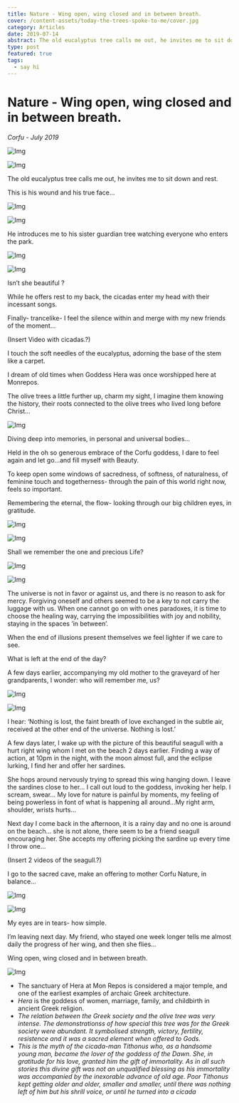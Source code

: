 ```yaml
---
title: Nature - Wing open, wing closed and in between breath.
cover: /content-assets/today-the-trees-spoke-to-me/cover.jpg
category: Articles
date: 2019-07-14
abstract: The old eucalyptus tree calls me out, he invites me to sit down and rest.
type: post
featured: true
tags:
  - say hi
---
```


# Nature - Wing open, wing closed and in between breath.

_Corfu - July 2019_

![Img](/content-assets/today-the-trees-spoke-to-me/img5_600X450.jpg)

![Img](/content-assets/dummy_900X900.jpg)

The old eucalyptus tree calls me out, he invites me to sit down and rest.

This is his wound and his true face…

![Img](/content-assets/today-the-trees-spoke-to-me/img7_600X800.jpg)

![Img](/content-assets/today-the-trees-spoke-to-me/img6_600X800.jpg)

He introduces me to his sister guardian tree watching everyone who enters the park.

![Img](/content-assets/today-the-trees-spoke-to-me/img4_600X800.jpg)

![Img](/content-assets/dummy_900X900.jpg)

Isn’t she beautiful ?

While he offers rest to my back, the cicadas enter my head with their incessant songs.

Finally- trancelike- I feel the silence within and merge with my new friends of the moment...

(Insert Video with cicadas.?)

I touch the soft needles of the eucalyptus, adorning the base of the stem like a carpet.

I dream of old times when Goddess Hera was once worshipped here at Monrepos.

The olive trees a little further up, charm my sight, I imagine them knowing the history, their roots connected to the olive trees who lived long before Christ…

![Img](/content-assets/today-the-trees-spoke-to-me/img8_1280X960.jpg)

Diving deep into memories, in personal and universal bodies…

Held in the oh so generous embrace of the Corfu goddess, I dare to feel again and let go…and fill myself with Beauty.

To keep open some windows of sacredness, of softness, of naturalness, of feminine touch and togetherness- through the pain of this world right now, feels so important.

Remembering the eternal, the flow- looking through our big children eyes, in gratitude.

![Img](/content-assets/today-the-trees-spoke-to-me/img9_440X580.jpg)

![Img](/content-assets/dummy_900X900.jpg)

Shall we remember the one and precious Life?

![Img](/content-assets/today-the-trees-spoke-to-me/img10_806X818.jpg)

![Img](/content-assets/dummy_900X900.jpg)

The universe is not in favor or against us, and there is no reason to ask for mercy. Forgiving oneself and others seemed to be a key to not carry the luggage with us. When one cannot go on with ones paradoxes, it is time to choose the healing way, carrying the impossibilities with joy and nobility, staying in the spaces ‘in between’.

When the end of illusions present themselves we feel lighter if we care to see.

What is left at the end of the day?

A few days earlier, accompanying my old mother to the graveyard of her grandparents, I wonder: who will remember me, us?

![Img](/content-assets/today-the-trees-spoke-to-me/img11_798X700.jpg)

![Img](/content-assets/dummy_900X900.jpg)

I hear: ‘Nothing is lost, the faint breath of love exchanged in the subtle air, received at the other end of the universe. Nothing is lost.’

A few days later, I wake up with the picture of this beautiful seagull with a hurt right wing whom I met on the beach 2 days earlier. Finding a way of action, at 10pm in the night, with the moon almost full, and the eclipse lurking, I find her and offer her sardines.

She hops around nervously trying to spread this wing hanging down. I leave the sardines close to her… I call out loud to the goddess, invoking her help. I scream, swear… My love for nature is painful by moments, my feeling of being powerless in font of what is happening all around…My right arm, shoulder, wrists hurts…

Next day I come back in the afternoon, it is a rainy day and no one is around on the beach… she is not alone, there seem to be a friend seagull encouraging her. She accepts my offering picking the sardine up every time I throw one…

(Insert 2 videos of the seagull.?)

I go to the sacred cave, make an offering to mother Corfu Nature, in balance…

![Img](/content-assets/today-the-trees-spoke-to-me/img1_600X800.jpg)

![Img](/content-assets/dummy_900X900.jpg)

My eyes are in tears- how simple.

I’m leaving next day. My friend, who stayed one week longer tells me almost daily the progress of her wing, and then she flies...

Wing open, wing closed and in between breath.

![Img](/content-assets/today-the-trees-spoke-to-me/img12_1122X608.jpg)

- The sanctuary of Hera at Mon Repos is considered a major temple, and one of the earliest examples of archaic Greek architecture.
- _Hera_ is the goddess of women, marriage, family, and childbirth in ancient Greek religion.
- _The relation between the Greek society and the olive tree was very intense. The demonstrationss of how special this tree was for the Greek society were abundant. It symbolised strength, victory, fertility, resistence and it was a sacred element when offered to Gods._
- _This is the myth of the cicada-man Tithonus who, as a handsome young man, became the lover of the goddess of the Dawn. She, in gratitude for his love, granted him the gift of immortality. As in all such stories this divine gift was not an unqualified blessing as his immortality was accompanied by the inexorable advance of old age. Poor Tithonus kept getting older and older, smaller and smaller, until there was nothing left of him but his shrill voice, or until he turned into a cicada_
